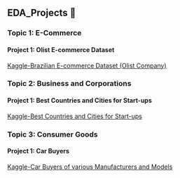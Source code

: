 ## EDA_Projects 🐠
### Topic 1: E-Commerce
#### Project 1: Olist E-commerce Dataset 
[Kaggle-Brazilian E-commerce Dataset (Olist Company)](https://www.kaggle.com/olistbr/brazilian-ecommerce)

### Topic 2: Business and Corporations
#### Project 1: Best Countries and Cities for Start-ups
[Kaggle-Best Countries and Cities for Start-ups](https://www.kaggle.com/ramjasmaurya/best-cities-and-countries-for-startups-in-2021)

### Topic 3: Consumer Goods
#### Project 1: Car Buyers
[Kaggle-Car Buyers of various Manufacturers and Models](https://www.kaggle.com/brijlaldhankour/car-buyers)
